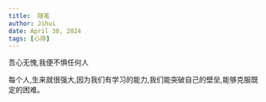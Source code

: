```yaml
---
title:  随笔
author: Jihui
date: April 30, 2024
tags: [心得]
---
```


吾心无愧,我便不惧任何人

每个人,生来就很强大,因为我们有学习的能力,我们能突破自己的壁垒,能够克服既定的困难。